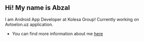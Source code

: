 ## Hi! My name is Abzal
I am Android App Developer at Kolesa Group! Currently working on Avtoelon.uz application.
- You can find more information about me [here](https://www.linkedin.com/in/aremansu)

<!---
aremansu/aremansu is a ✨ special ✨ repository because its `README.md` (this file) appears on your GitHub profile.
You can click the Preview link to take a look at your changes.
--->
